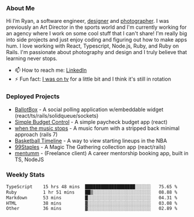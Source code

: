 ### About Me
Hi I’m Ryan, a software engineer, [designer](https://www.denvermullets.com/video) and [photographer](https://www.denvermullets.com/). I was previously an Art Director in the sports world and I'm currently working for an agency where I work on some cool stuff that I can't share! I'm really big into side projects and just enjoy coding and figuring out how to make apps hum. I love working with React, Typescript, Node.js, Ruby, and Ruby on Rails. I'm passionate about photography and design and I truly believe that learning never stops.

- 📫 How to reach me: [LinkedIn](https://www.linkedin.com/in/ryanvaznis)
- ⚡ Fun fact: [I was on tv](https://vimeo.com/381425882) for a little bit and I think it's still in rotation

### Deployed Projects
- [BallotBox](https://voteballotbox.com/) - A social polling application w/embeddable widget (react/ts/rails/solidqueue/sockets)
- [Simple Budget Control](https://simplebudgetcontrol.com/) - A simple paycheck budget app (react)
- [when the music stops](https://whenthemusicstops.net) - A music forum with a stripped back minimal approach (rails 7)
- [Basketball Timeline](https://basketball-timeline.com/?team=PHO&year=2023) - A way to view starting lineups in the NBA
- [99Staples](https://www.99staples.com/collections/denvermullets/9) - A Magic The Gathering collection app (react/rails)
- [mentumm](https://portal.mentumm.com/) - (Freelance client) A career mentorship booking app, built in TS, NodeJS

### Weekly Stats
<!--START_SECTION:waka-->

```txt
TypeScript    15 hrs 48 mins  ███████████████████░░░░░░   75.65 %
Ruby          1 hr 51 mins    ██▒░░░░░░░░░░░░░░░░░░░░░░   08.88 %
Markdown      53 mins         █░░░░░░░░░░░░░░░░░░░░░░░░   04.31 %
HTML          38 mins         ▓░░░░░░░░░░░░░░░░░░░░░░░░   03.08 %
Other         36 mins         ▓░░░░░░░░░░░░░░░░░░░░░░░░   02.89 %
```

<!--END_SECTION:waka-->
